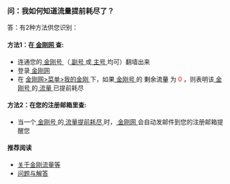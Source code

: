 ### 问：我如何知道流量提前耗尽了？
答：有2种方法供您识别：

#### 方法1：在[ 金刚网 ](https://a2zitpro.github.io/web/金刚中文网)查:

- 连通您的[ 金刚号 ](https://a2zitpro.github.io/web/金刚号)（[ 副号 ](https://a2zitpro.github.io/web/副号)或[ 主号 ](https://a2zitpro.github.io/web/主号)均可）翻墙出来
- 登录[ 金刚网 ](https://a2zitpro.github.io/web/金刚中文网)
- 在 [ 金刚网>菜单>我的金刚 ](https://www.atozitpro.net/zh/my-account/)下，如果[ 金刚号 ](https://a2zitpro.github.io/web/金刚号)的<font color="Black"> 剩余流量 </font> 为 <font color="Red"> 0 </font>，则表明该[ 金刚号 ](https://a2zitpro.github.io/web/金刚号)的[ 流量 ](https://a2zitpro.github.io/web/流量)已提前耗尽

#### 方法2：在您的注册邮箱里查:
- 当一个[ 金刚号 ](https://a2zitpro.github.io/web/金刚号)的[ 流量提前耗尽 ](https://a2zitpro.github.io/web/流量提前耗尽)时，[ 金刚网 ](https://a2zitpro.github.io/web/金刚中文网)会自动发邮件到您的注册邮箱提醒您

#### 推荐阅读
- [关于金刚流量等](https://a2zitpro.github.io/web/列表-流量及相关问题)
- [问题与解答](https://a2zitpro.github.io/web/列表-问题与解答)
